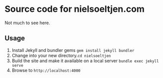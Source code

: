 # Source code for nielsoeltjen.com

Not much to see here.

## Usage
1. Install Jekyll and bundler gems `gem install jekyll bundler`
2. Change into your new directory.`cd nielsoeltjen`
3. Build the site and make it available on a local server `bundle exec jekyll serve`
4. Browse to `http://localhost:4000`